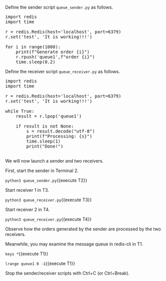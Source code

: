 Define the sender script `queue_sender.py` as follows.

<pre class="file" data-filename="queue_sender.py" data-target="replace">
import redis
import time

r = redis.Redis(host='localhost', port=6379)
r.set('test', 'It is working!!!')

for i in range(1000):
    print(f"Generate order {i}")
    r.rpush('queue1',f"order {i}")
    time.sleep(0.2)
</pre>

Define the receiver script `queue_receiver.py` as follows.

<pre class="file" data-filename="queue_receiver.py" data-target="replace">
import redis
import time

r = redis.Redis(host='localhost', port=6379)
r.set('test', 'It is working!!!')

while True:
    result = r.lpop('queue1')

    if result is not None:
        s = result.decode("utf-8") 
        print(f"Processing: {s}")
        time.sleep(1)
        print("Done!")

</pre>


We will now launch a sender and two receivers.

First, start the sender in Terminal 2.

`python3 queue_sender.py`{{execute T2}}

Start receiver 1 in T3.

`python3 queue_receiver.py`{{execute T3}}

Start receiver 2 in T4.

`python3 queue_receiver.py`{{execute T4}}

Observe how the orders generated by the sender are processed by the two receivers.


Meanwhile, you may examine the message queue in redis-cli in T1.

`keys *`{{execute T1}}

`lrange queue1 0 -1`{{execute T1}}


Stop the sender/receiver scripts with Ctrl+C (or Ctrl+Break).
